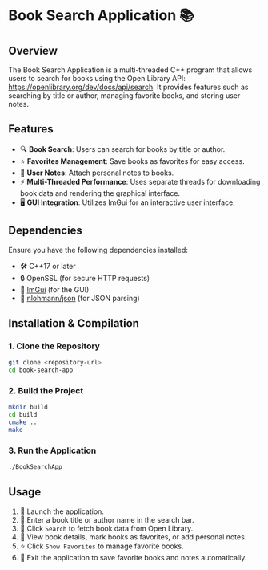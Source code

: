 # Book Search Application 📚

## Overview
The Book Search Application is a multi-threaded C++ program that allows users to search for books using the Open Library API: https://openlibrary.org/dev/docs/api/search. It provides features such as searching by title or author, managing favorite books, and storing user notes.

## Features
- 🔍 **Book Search**: Users can search for books by title or author.
- ⭐ **Favorites Management**: Save books as favorites for easy access.
- 📝 **User Notes**: Attach personal notes to books.
- ⚡ **Multi-Threaded Performance**: Uses separate threads for downloading book data and rendering the graphical interface.
- 🖥️ **GUI Integration**: Utilizes ImGui for an interactive user interface.

## Dependencies
Ensure you have the following dependencies installed:
- 🛠️ C++17 or later
- 🔒 OpenSSL (for secure HTTP requests)
- 🎨 [ImGui](https://github.com/ocornut/imgui) (for the GUI)
- 📄 [nlohmann/json](https://github.com/nlohmann/json) (for JSON parsing)

## Installation & Compilation
### **1. Clone the Repository**
```bash
git clone <repository-url>
cd book-search-app
```

### **2. Build the Project**
```bash
mkdir build
cd build
cmake ..
make
```

### **3. Run the Application**
```bash
./BookSearchApp
```

## Usage
1. 📂 Launch the application.
2. 📖 Enter a book title or author name in the search bar.
3. 🔎 Click `Search` to fetch book data from Open Library.
4. 📜 View book details, mark books as favorites, or add personal notes.
5. ⭐ Click `Show Favorites` to manage favorite books.
6. 💾 Exit the application to save favorite books and notes automatically.

